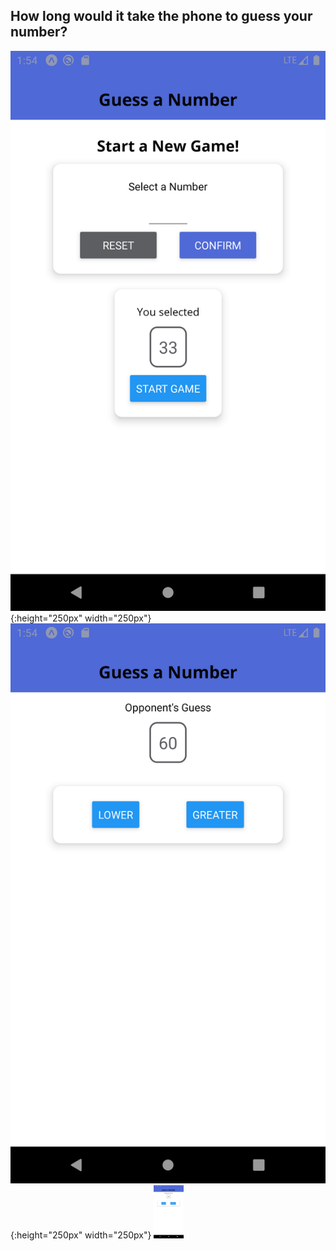 ## How long would it take the phone to guess your number?

![Image of the frontpage](/docs/images/frontpage.png){:height="250px" width="250px"}
![Image of the the guessing Game screen](/docs/images/guessingGame.png){:height="250px" width="250px"}
<img src="/docs/images/guessingGame.png" width="48">